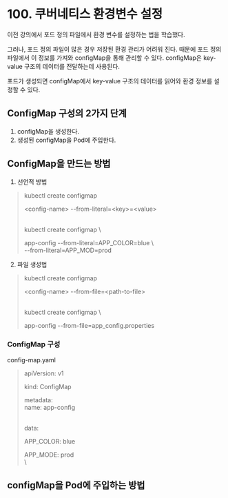 # 100. 쿠버네티스 환경변수 설정

이전 강의에서 포드 정의 파일에서 환경 변수를 설정하는 법을 학습했다.

그러나, 포드 정의 파일이 많은 경우 저장된 환경 관리가 어려워 진다. 때문에 포드 정의 파일에서 이 정보를 가져와 configMap을 통해 관리할 수 있다. configMap은 key-value 구조의 데이터를 전달하는데 사용된다.

포드가 생성되면 configMap에서 key-value 구조의 데이터를 읽어와 환경 정보를 설정할 수 있다.



## ConfigMap 구성의 2가지 단계

1. configMap을 생성한다.
2. 생성된 configMap을 Pod에 주입한다.

## ConfigMap을 만드는 방법

1. 선언적 방법

> kubectl create configmap
>
> &#x20;   \<config-name>  --from-literal=\<key>=\<value>
>
> \
> kubectl create configmap \\
>
> &#x20;   app-config --from-literal=APP\_COLOR=blue  \\\
> &#x20;                 \--from-literal=APP\_MOD=prod



2. 파일 생성법

> kubectl create configmap
>
> &#x20;   \<config-name>  --from-file=\<path-to-file>
>
> \
> kubectl create configmap \\
>
> &#x20;   app-config --from-file=app\_config.properties



### ConfigMap 구성

config-map.yaml

> apiVersion: v1
>
> kind: ConfigMap
>
> metadata:\
> &#x20;   name: app-config
>
> \
> data:
>
> &#x20;   APP\_COLOR: blue
>
> &#x20;   APP\_MODE: prod\
> \
>

## configMap을 Pod에 주입하는 방법




